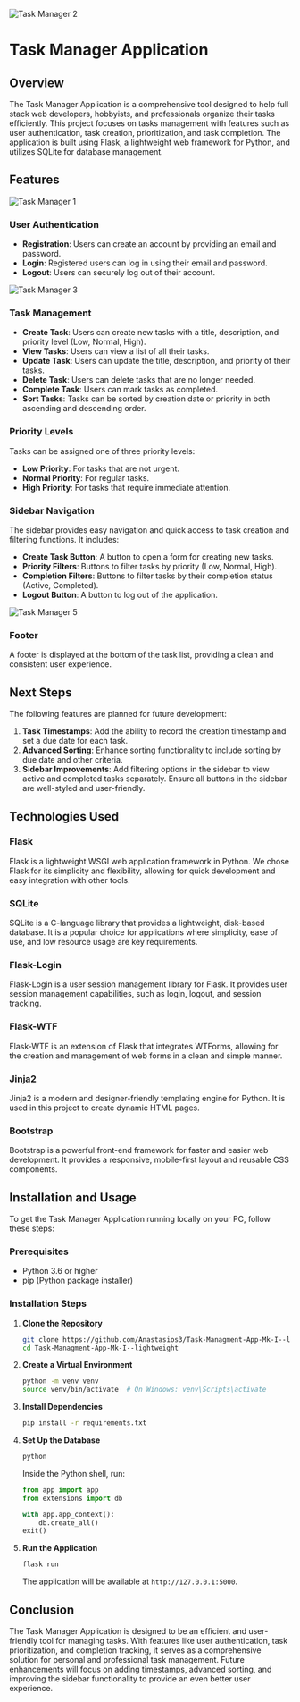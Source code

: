 

![Task Manager 2](https://github.com/Anastasios3/Task-Managment-App-Mk-I--lightweight/assets/117446378/2f9f4d51-eb27-4970-a763-71df608505ee)

# Task Manager Application

## Overview

The Task Manager Application is a comprehensive tool designed to help full stack web developers, hobbyists, and professionals organize their tasks efficiently. This project focuses on tasks management with features such as user authentication, task creation, prioritization, and task completion. The application is built using Flask, a lightweight web framework for Python, and utilizes SQLite for database management.

## Features

![Task Manager 1](https://github.com/Anastasios3/Task-Managment-App-Mk-I--lightweight/assets/117446378/e003b65c-84f9-4858-b12c-d7db2638fc7f)


### User Authentication

- **Registration**: Users can create an account by providing an email and password.
- **Login**: Registered users can log in using their email and password.
- **Logout**: Users can securely log out of their account.
  
![Task Manager 3](https://github.com/Anastasios3/Task-Managment-App-Mk-I--lightweight/assets/117446378/5f9ffb3f-aab5-4f0d-a547-d46cada06e2c)


### Task Management

- **Create Task**: Users can create new tasks with a title, description, and priority level (Low, Normal, High).
- **View Tasks**: Users can view a list of all their tasks.
- **Update Task**: Users can update the title, description, and priority of their tasks.
- **Delete Task**: Users can delete tasks that are no longer needed.
- **Complete Task**: Users can mark tasks as completed.
- **Sort Tasks**: Tasks can be sorted by creation date or priority in both ascending and descending order.

### Priority Levels

Tasks can be assigned one of three priority levels:
- **Low Priority**: For tasks that are not urgent.
- **Normal Priority**: For regular tasks.
- **High Priority**: For tasks that require immediate attention.

### Sidebar Navigation

The sidebar provides easy navigation and quick access to task creation and filtering functions. It includes:
- **Create Task Button**: A button to open a form for creating new tasks.
- **Priority Filters**: Buttons to filter tasks by priority (Low, Normal, High).
- **Completion Filters**: Buttons to filter tasks by their completion status (Active, Completed).
- **Logout Button**: A button to log out of the application.

  
![Task Manager 5](https://github.com/Anastasios3/Task-Managment-App-Mk-I--lightweight/assets/117446378/f00c82e8-07da-4cec-b06f-13b2a69a245f)


### Footer

A footer is displayed at the bottom of the task list, providing a clean and consistent user experience.

## Next Steps

The following features are planned for future development:

1. **Task Timestamps**: Add the ability to record the creation timestamp and set a due date for each task.
2. **Advanced Sorting**: Enhance sorting functionality to include sorting by due date and other criteria.
3. **Sidebar Improvements**: Add filtering options in the sidebar to view active and completed tasks separately. Ensure all buttons in the sidebar are well-styled and user-friendly.

## Technologies Used

### Flask

Flask is a lightweight WSGI web application framework in Python. We chose Flask for its simplicity and flexibility, allowing for quick development and easy integration with other tools.

### SQLite

SQLite is a C-language library that provides a lightweight, disk-based database. It is a popular choice for applications where simplicity, ease of use, and low resource usage are key requirements.

### Flask-Login

Flask-Login is a user session management library for Flask. It provides user session management capabilities, such as login, logout, and session tracking.

### Flask-WTF

Flask-WTF is an extension of Flask that integrates WTForms, allowing for the creation and management of web forms in a clean and simple manner.

### Jinja2

Jinja2 is a modern and designer-friendly templating engine for Python. It is used in this project to create dynamic HTML pages.

### Bootstrap

Bootstrap is a powerful front-end framework for faster and easier web development. It provides a responsive, mobile-first layout and reusable CSS components.

## Installation and Usage

To get the Task Manager Application running locally on your PC, follow these steps:

### Prerequisites

- Python 3.6 or higher
- pip (Python package installer)

### Installation Steps

1. **Clone the Repository**

   ```sh
   git clone https://github.com/Anastasios3/Task-Managment-App-Mk-I--lightweight.git
   cd Task-Managment-App-Mk-I--lightweight
   ```

2. **Create a Virtual Environment**

   ```sh
   python -m venv venv
   source venv/bin/activate  # On Windows: venv\Scripts\activate
   ```

3. **Install Dependencies**

   ```sh
   pip install -r requirements.txt
   ```

4. **Set Up the Database**

   ```sh
   python
   ```

   Inside the Python shell, run:

   ```python
   from app import app
   from extensions import db

   with app.app_context():
       db.create_all()
   exit()
   ```

5. **Run the Application**

   ```sh
   flask run
   ```

   The application will be available at `http://127.0.0.1:5000`.

## Conclusion

The Task Manager Application is designed to be an efficient and user-friendly tool for managing tasks. With features like user authentication, task prioritization, and completion tracking, it serves as a comprehensive solution for personal and professional task management. Future enhancements will focus on adding timestamps, advanced sorting, and improving the sidebar functionality to provide an even better user experience.
